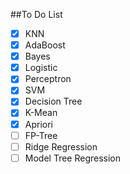 ##To Do List

- [x] KNN
- [x] AdaBoost
- [x] Bayes
- [x] Logistic
- [x] Perceptron
- [x] SVM
- [x] Decision Tree
- [x] K-Mean
- [x] Apriori
- [ ] FP-Tree
- [ ] Ridge Regression
- [ ] Model Tree Regression